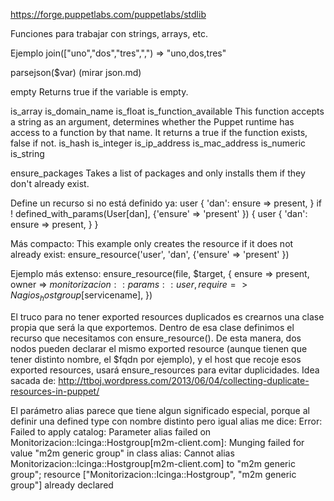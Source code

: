 https://forge.puppetlabs.com/puppetlabs/stdlib

Funciones para trabajar con strings, arrays, etc.

Ejemplo
join(["uno","dos","tres",",") => "uno,dos,tres"

parsejson($var) (mirar json.md)

empty
Returns true if the variable is empty.

is_array
is_domain_name
is_float
is_function_available
  This function accepts a string as an argument, determines whether the Puppet runtime has access to a function by that name. It returns a true if the function exists, false if not.
is_hash
is_integer
is_ip_address
is_mac_address
is_numeric
is_string


ensure_packages
Takes a list of packages and only installs them if they don't already exist.



Define un recurso si no está definido ya:
user { 'dan':
  ensure => present,
}
if ! defined_with_params(User[dan], {'ensure' => 'present' }) {
  user { 'dan': ensure => present, }
}


Más compacto:
This example only creates the resource if it does not already exist:
ensure_resource('user', 'dan', {'ensure' => 'present' })

Ejemplo más extenso:
ensure_resource(file, $target, {
  ensure => present,
  owner => $monitorizacion::params::user,
  require => Nagios_hostgroup[$servicename],
})


El truco para no tener exported resources duplicados es crearnos una clase propia que será la que exportemos.
Dentro de esa clase definimos el recurso que necesitamos con ensure_resource().
De esta manera, dos nodos pueden declarar el mismo exported resource (aunque tienen que tener distinto nombre, el $fqdn por ejemplo), y el host que recoje esos exported resources, usará ensure_resources para evitar duplicidades.
Idea sacada de: http://ttboj.wordpress.com/2013/06/04/collecting-duplicate-resources-in-puppet/


El parámetro alias parece que tiene algun significado especial, porque al definir una defined type con nombre distinto pero igual alias me dice:
Error: Failed to apply catalog: Parameter alias failed on Monitorizacion::Icinga::Hostgroup[m2m-client.com]: Munging failed for value "m2m generic group" in class alias: Cannot alias Monitorizacion::Icinga::Hostgroup[m2m-client.com] to "m2m generic group"; resource ["Monitorizacion::Icinga::Hostgroup", "m2m generic group"] already declared

